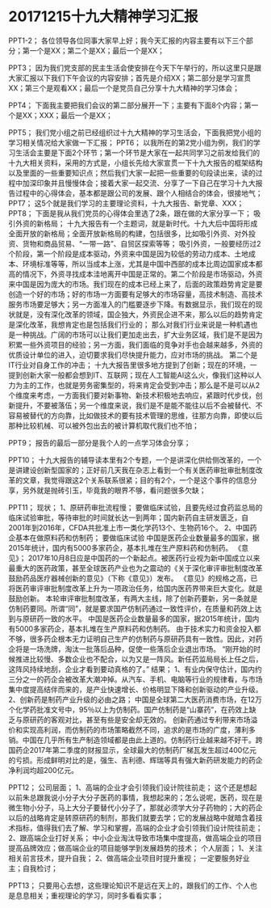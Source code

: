# 20171215十九大精神学习汇报
PPT1-2；
各位领导各位同事大家早上好；我今天汇报的内容主要有以下三个部分；第一个是XX；第二个是XX；最后一个是XX；

PPT3；
因为我们党支部的民主生活会使安排在今天下午举行的，所以这里只是跟大家汇报以下我们下午会议的内容安排；首先是介绍XX；第二部分是学习宣贯XX；第三个是观看XX；最后一个是党员自己分享十九大精神的学习体会；

PPT4；
下面我主要把我们会议的第二部分展开一下；主要有下面8个内容；第一个是XX；XXX；最后一个是XX；

PPT5；
我们党小组之前已经组织过十九大精神的学习生活会，下面我把党小组的学习相关情况给大家做一下汇报；
PPT6；
以我所在的第2党小组为例，我们的学习生活会主要是下面2个环节；第一个环节是大家在一起共同学习之前发给我们的十九大相关资料，采用的方式是，小组长先给大家宣贯一下十九大报告的框架结构以及里面的一些重要知识点；然后我们大家一起把一些重要的句段读出来，读的过程中加深印象并且慢慢体会；接着大家一起交流、分享了一下自己在学习十九大报告过程中的心得体会，基本都是跟公司的发展、跟个人相结合的体会，很接地气；
PPT7；
这5个就是我们学习的主要理论资料，十九大报告、新党章、XXX；
PPT8；
下面是我从我们党员的心得体会里选了2条，跟在做的大家分享一下；
吸引外资的新格局；
十九大报告有一个主题词，就是新时代。十九大后中国将形成全面开放的新格局；全面开放新格局的构建，包括很多，比如吸引外资、对外投资、货物和商品贸易、“一带一路”、自贸区探索等等；
吸引外资，一般要经历过2个阶段，第一个阶段是成本驱动，外资来中国是因为较低的劳动力成本、土地成本、环境标准等等，所以当成本上涨，尤其是中国中西部的成本比周边国家成本都高的情况下，外资寻找成本洼地离开中国是正常的。第二个阶段是市场驱动，外资来中国是因为庞大的市场。我们现在的成本已经上来了，后面的政策趋势肯定是要创造一个好的市场；好的市场一方面要有足够大的市场容量，高技术制造、高技术服务市场要足够大；另一方面准入的门槛要逐步下降。有数据显示，我们现在的现状就是，没有深化改革的领域，国企独大，外资民企进不来，那么以后的趋势肯定是深化改革，我想肯定也是包括我们行业的；
那么对我们行业来说是一种机遇也是一种挑战。广阔的市场可以让我们更加走出去，扩大业务区域，我们是不是因为积累一些外资项目的经验；另一方面，我们面临的竞争对手也会越来越多，外资的优质设计单位的进入，迫切要求我们尽快提升能力，应对市场的挑战。
第二个是IT行业对自身工作的冲击；
十九大报告里很多地方提到了创新；现在的环境，一提到创新大家一般都会想到IT、互联网；现在人工智能AI这么火，像我们这种以人力为主的工作，也就是劳务密集型的，将来肯定会受到冲击；那么是不是可以从2个维度来考虑，一方面我们要对新事物、新技术积极地去响应，紧跟时代步伐，创新提升，不要被落伍；另一个维度来说，我们是不是能不能往以后不会被替代、不容易被替代的方向靠，比如做技术的要有技术管理的思维，往那方向靠，即使以后那种比较机械、可以被外包出去的被计算机取代我们也不怕；

PPT9；
报告的最后一部分是我个人的一点学习体会分享；


PPT10；
十九大报告的辅导读本里有2个专题，一个是讲深化供给侧改革的，一个是讲建设创新型国家的；正好前几天我在杂志上看到一个有关医药审批审批制度改革的文章，我觉得跟这2个关系联系很紧；目的有2个，一个是这个事件的信息分享，另外就是抛砖引玉，毕竟我的眼界不够，看问题很多欠缺；

PPT11；
现状；
1、原研药审批流程慢；
要做临床试验，且要先经过食药监总局的临床试验审批，等待审批的时间就长达一到两年；国内新药自主研发匮乏，自2001年到2016年，CFDA共批准上市一类化学药13个、生物药16个。
2、中国药企基本在做原料药和仿制药；
要做临床试验
中国是医药企业数量最多的国家，据2015年统计，国内有5000多家药企，基本扎堆在生产原料药和仿制药。
《意见》；
2017年10月8日应是中国药的一个新起点。被医药行业视为新中国成立以来最重大的医药政策，甚至全球医药产业也为之震动的《关于深化审评审批制度改革鼓励药品医疗器械创新的意见》（下称《意见》）发布。
《意见》的规格之高，已将医药审评审批制度改革上升为一项政治任务，给国内医药界带来巨大变化。就是鼓励创新。
本轮审评审批制度改革，有两大主线，除了创新药要新，另一条就是仿制药要同。所谓“同”，就是要求国产仿制药通过一致性评价，在质量和药效上达到与原研药一致的水平。
中国是医药企业数量最多的国家，据2015年统计，国内有5000多家药企，基本扎堆在生产原料药和仿制药。
由于技术实力和资金投入都不够，很多药企根本无力证明自己生产的仿制药与原研药具有一致性。因此，对药企将是一场洗牌，淘汰一批落后品种，促使一些落后企业退出市场。
“刚开始的时候推进比较慢、多数企业也不配合，以为又是一阵风。新任药监局局长上任之后，这阵风持续地刮，企业才看到要动真格的了。”
结果；
1、有业内保守估计，国内约三分之一的药企会被改革大潮冲掉。从汽车、手机、电脑等行业的规律看，与市场集中度提高结伴而来的，是产业快速增长、价格明显下降和创新驱动的产业升级。
2、创新药是制药产业升级的必由之路；
中国是全球第二大医药消费市场，在12万个化学药批准文号中，95％以上为仿制药。国产仿制药是“山寨药”，在药效上缺乏与原研药的客观对比，甚至有些是安全却无效的。
创新药通过专利带来市场溢价和实现高利润，而仿制药的市场策略截然不同，追求的是市场的广度，薄利多销。中国在几乎所有生产制造领域都是由此上道的。仿制药行业越来越不好干。跨国药企2017年第二季度的财报显示，全球最大的仿制药厂梯瓦发生超过400亿元的亏损。形成鲜明对比的是，强生、吉利德、辉瑞等具有强大新药研发能力的药企净利润均超200亿元。



PPT12；
公司层面；
1、高端的企业才会引领我们设计院往前走；
这个还是想起以前朱总跟我说小分子大分子医药的事情，我想起来的；怎么说呢，医药，现在是微生物小分子，马上大分子要替代小分子了，那就必须学大分子药物的；大的药企以后的战略肯定是转原研药的制剂，那我们就要去学；它的发展战略中就暗含着技术指标，值得我们去了解、学习和掌握，高端的企业才会引领我们设计院往前走；
2、跟高端企业打好关系；
中小企业淘汰导致市场集中度提高，做高端企业的项目提高品牌效应；做高端企业的项目能够学到发展趋势的技术；
个人层面；
1、关注相关前言技术，提升自我；
2、做高端企业项目时提升重视；
一定要服务好业主；自我检讨；


PPT13；
只要用心去想，这些理论知识不是远在天上的，跟我们的工作、个人也是息息相关；重视理论的学习，同时多看看实事；
